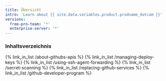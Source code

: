 ```yaml
---
title: Übersicht
intro: 'Learn about {{ site.data.variables.product.prodname_dotcom }}''s APIs, secure your deployments, and join {{ site.data.variables.product.prodname_dotcom }}''s Developer Program.'
versions:
  free-pro-team: '*'
  enterprise-server: '*'
---
```


### Inhaltsverzeichnis

{% link_in_list /about-githubs-apis %}
{% link_in_list /managing-deploy-keys %}
{% link_in_list /using-ssh-agent-forwarding %}
{% link_in_list /secret-scanning %}
{% link_in_list /replacing-github-services %}
{% link_in_list /github-developer-program %}
